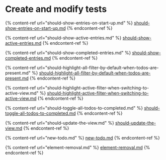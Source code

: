 # Create and modify tests

{% content-ref url="should-show-entries-on-start-up.md" %}
[should-show-entries-on-start-up.md](should-show-entries-on-start-up.md)
{% endcontent-ref %}

{% content-ref url="should-show-active-entries.md" %}
[should-show-active-entries.md](should-show-active-entries.md)
{% endcontent-ref %}

{% content-ref url="should-show-completed-entries.md" %}
[should-show-completed-entries.md](should-show-completed-entries.md)
{% endcontent-ref %}

{% content-ref url="should-highlight-all-filter-by-default-when-todos-are-present.md" %}
[should-highlight-all-filter-by-default-when-todos-are-present.md](should-highlight-all-filter-by-default-when-todos-are-present.md)
{% endcontent-ref %}

{% content-ref url="should-highlight-active-filter-when-switching-to-active-view.md" %}
[should-highlight-active-filter-when-switching-to-active-view.md](should-highlight-active-filter-when-switching-to-active-view.md)
{% endcontent-ref %}

{% content-ref url="should-toggle-all-todos-to-completed.md" %}
[should-toggle-all-todos-to-completed.md](should-toggle-all-todos-to-completed.md)
{% endcontent-ref %}

{% content-ref url="should-update-the-view.md" %}
[should-update-the-view.md](should-update-the-view.md)
{% endcontent-ref %}

{% content-ref url="new-todo.md" %}
[new-todo.md](new-todo.md)
{% endcontent-ref %}

{% content-ref url="element-removal.md" %}
[element-removal.md](element-removal.md)
{% endcontent-ref %}

